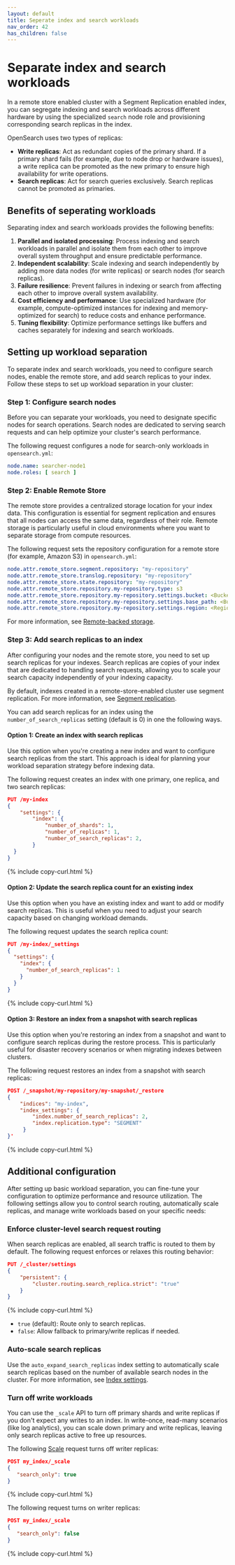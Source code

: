 ```yaml
---
layout: default
title: Seperate index and search workloads
nav_order: 42
has_children: false
---
```


# Separate index and search workloads

In a remote store enabled cluster with a Segment Replication enabled index, you can segregate indexing and search workloads across different hardware by using the specialized `search` node role and provisioning corresponding search replicas in the index.

OpenSearch uses two types of replicas:

- **Write replicas**: Act as redundant copies of the primary shard. If a primary shard fails (for example, due to node drop or hardware issues), a write replica can be promoted as the new primary to ensure high availability for write operations.
- **Search replicas**: Act for search queries exclusively. Search replicas cannot be promoted as primaries.

## Benefits of seperating workloads

Separating index and search workloads provides the following benefits:

1. **Parallel and isolated processing**: Process indexing and search workloads in parallel and isolate them from each other to improve overall system throughput and ensure predictable performance.
2. **Independent scalability**: Scale indexing and search independently by adding more data nodes (for write replicas) or search nodes (for search replicas).
3. **Failure resilience**: Prevent failures in indexing or search from affecting each other to improve overall system availability.
4. **Cost efficiency and performance**: Use specialized hardware (for example, compute-optimized instances for indexing and memory-optimized for search) to reduce costs and enhance performance.
5. **Tuning flexibility**: Optimize performance settings like buffers and caches separately for indexing and search workloads.

## Setting up workload separation

To separate index and search workloads, you need to configure search nodes, enable the remote store, and add search replicas to your index. Follow these steps to set up workload separation in your cluster:

### Step 1: Configure search nodes

Before you can separate your workloads, you need to designate specific nodes for search operations. Search nodes are dedicated to serving search requests and can help optimize your cluster's search performance.

The following request configures a node for search-only workloads in `opensearch.yml`:

```yaml
node.name: searcher-node1
node.roles: [ search ]
```

### Step 2: Enable Remote Store

The remote store provides a centralized storage location for your index data. This configuration is essential for segment replication and ensures that all nodes can access the same data, regardless of their role. Remote storage is particularly useful in cloud environments where you want to separate storage from compute resources.

The following request sets the repository configuration for a remote store (for example, Amazon S3) in `opensearch.yml`:

```yaml
node.attr.remote_store.segment.repository: "my-repository"
node.attr.remote_store.translog.repository: "my-repository"
node.attr.remote_store.state.repository: "my-repository"
node.attr.remote_store.repository.my-repository.type: s3
node.attr.remote_store.repository.my-repository.settings.bucket: <Bucket Name 1>
node.attr.remote_store.repository.my-repository.settings.base_path: <Bucket Base Path 1>
node.attr.remote_store.repository.my-repository.settings.region: <Region>
```

For more information, see [Remote-backed storage]({{site.url}}{{site.baseurl}}/tuning-your-cluster/availability-and-recovery/remote-store/index/).

### Step 3: Add search replicas to an index

After configuring your nodes and the remote store, you need to set up search replicas for your indexes. Search replicas are copies of your index that are dedicated to handling search requests, allowing you to scale your search capacity independently of your indexing capacity.

By default, indexes created in a remote-store-enabled cluster use segment replication. For more information, see [Segment replication]({{site.url}}{{site.baseurl}}/tuning-your-cluster/availability-and-recovery/segment-replication/index/).

You can add search replicas for an index using the `number_of_search_replicas` setting (default is 0) in one the following ways.

#### Option 1: Create an index with search replicas

Use this option when you're creating a new index and want to configure search replicas from the start. This approach is ideal for planning your workload separation strategy before indexing data.

The following request creates an index with one primary, one replica, and two search replicas:

```json
PUT /my-index
{
    "settings": {
        "index": {
            "number_of_shards": 1,
            "number_of_replicas": 1,
            "number_of_search_replicas": 2,
        }
  }
}
```
{% include copy-curl.html %}

#### Option 2: Update the search replica count for an existing index

Use this option when you have an existing index and want to add or modify search replicas. This is useful when you need to adjust your search capacity based on changing workload demands.

The following request updates the search replica count:

```json
PUT /my-index/_settings
{
  "settings": {
    "index": {
      "number_of_search_replicas": 1
    }
  }
}
```
{% include copy-curl.html %}

#### Option 3: Restore an index from a snapshot with search replicas

Use this option when you're restoring an index from a snapshot and want to configure search replicas during the restore process. This is particularly useful for disaster recovery scenarios or when migrating indexes between clusters.

The following request restores an index from a snapshot with search replicas:

```json
POST /_snapshot/my-repository/my-snapshot/_restore
{ 
    "indices": "my-index", 
    "index_settings": { 
        "index.number_of_search_replicas": 2,
        "index.replication.type": "SEGMENT"
     } 
}'
```
{% include copy-curl.html %}

## Additional configuration

After setting up basic workload separation, you can fine-tune your configuration to optimize performance and resource utilization. The following settings allow you to control search routing, automatically scale replicas, and manage write workloads based on your specific needs:

### Enforce cluster-level search request routing

When search replicas are enabled, all search traffic is routed to them by default. The following request enforces or relaxes this routing behavior:

```json
PUT /_cluster/settings
{ 
    "persistent": {
        "cluster.routing.search_replica.strict": "true"
    }
}
```
{% include copy-curl.html %}

- `true` (default): Route only to search replicas.
- `false`: Allow fallback to primary/write replicas if needed.

### Auto-scale search replicas

Use the `auto_expand_search_replicas` index setting to automatically scale search replicas based on the number of available search nodes in the cluster. For more information, see [Index settings]({{site.url}}{{site.baseurl}}/install-and-configure/configuring-opensearch/index-settings/#dynamic-index-level-index-settings).

### Turn off write workloads

You can use the `_scale` API to turn off primary shards and write replicas if you don't expect any writes to an index. In write-once, read-many scenarios (like log analytics), you can scale down primary and write replicas, leaving only search replicas active to free up resources.

The following [Scale]({{site.url}}{{site.baseurl}}/api-reference/index-apis/scale/) request turns off writer replicas:

```json
POST my_index/_scale 
{
   "search_only": true
}
```
{% include copy-curl.html %}

The following request turns on writer replicas:

```json
POST my_index/_scale 
{
   "search_only": false
}
```
{% include copy-curl.html %}
